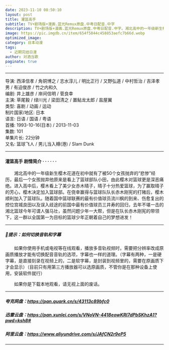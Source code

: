 ```yaml
---
date: 2023-11-10 08:50:10
layout: post
title: 灌篮高手
subtitle: TV+剧场版+漫画.蓝光Remux原盘.中粤日配音.中字
description: TV+剧场版+漫画.蓝光Remux原盘.中粤日配音.中字。湘北高中的一年级新生樱木花道在初中就有了被50个女孩抛弃的“悲惨”经历。进入高中后，樱木看上了美少女赤木晴子，晴子十分热爱篮球，为了赢取晴子的芳心，樱木决定加入篮球部...
image: https://pic.imgdb.cn/item/654f5844c458853aefc7b66d.webp
optimized_image: 
category: 日本动漫
tags:
  - 近期完结日漫
author: 对酒当歌
paginate: true
---
```


---

导演: 西泽信孝 / 角铜博之 / 志水淳儿 / 明比正行 / 又野弘道 / 中村哲治 / 吉泽孝男 / 有迫俊彦 / 竹之内和久  
编剧: 井上雄彦 / 岸间信明 / 菅良幸  
主演: 草尾毅 / 绿川光 / 梁田清之 / 置鲇龙太郎 / 盐屋翼  
类型: 喜剧 / 动画 / 运动  
制片国家/地区: 日本  
语言: 日语 / 国语 / 粤语  
首播: 1993-10-16(日本) / 2013-11-03  
集数: 101  
单集片长: 22分钟  
又名: 篮球飞人 / 男儿当入樽(港) / Slam Dunk  

---

#### 灌篮高手 剧情简介 · · · · · ·

　　湘北高中的一年级新生樱木花道在初中就有了被50个女孩抛弃的“悲惨”经历，最后一个女孩抛弃他原来是看上了篮球部队小田，由此樱木对篮球更是深恶痛绝。进入高中后，樱木看上了美少女赤木晴子，晴子十分热爱篮球，为了赢取晴子的芳心，樱木决定加入篮球部。在侥幸赢得与篮球队队长赤木刚宪的打赌后，樱木顺利加入了篮球队。随着国中篮球联赛的最有价值球员流川枫的到来、伤愈复出的控位宫城良田以及误入歧途的前国中最有价值球员三井寿的回归，去年不堪一击的湘北篮球今年可谓人强马壮，虽然问题少年一大帮，但是在队长赤木刚宪的带领下，这一群以全国第一为目标的篮球少年正朝着自己的梦想进发！  

---

##### 🔔提示：如何切换音轨和字幕

　　如果你使用手机或电视等在线观看，播放多音轨视频时，需要把分辨率改成原画质播放才能有切换配音音轨的选项，字幕也一样的道理。（字幕有两种，一是硬字幕，是直接刻录在视频上的，二是软字幕，是封装到视频里的，需要在原画质下才会显示）（目前只有用第三方播放器可以选原画质，不管你是在那种设备上使用，安装软件就行）

　　如果你是下载本地观看，请无视上面的废话。

---

##### 夸克网盘：<https://pan.quark.cn/s/43113c89bfc0>

##### 迅雷云盘：<https://pan.xunlei.com/s/VNoVN-4418eowKRI7dPbSKhzA1?pwd=ksh8#>

##### 阿里云盘：<https://www.aliyundrive.com/s/JAfCN2r9eP5>

---
